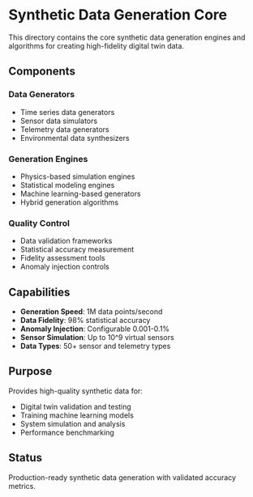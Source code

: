 # Synthetic Data Generation Core

This directory contains the core synthetic data generation engines and algorithms for creating high-fidelity digital twin data.

## Components

### Data Generators
- Time series data generators
- Sensor data simulators
- Telemetry data generators
- Environmental data synthesizers

### Generation Engines
- Physics-based simulation engines
- Statistical modeling engines
- Machine learning-based generators
- Hybrid generation algorithms

### Quality Control
- Data validation frameworks
- Statistical accuracy measurement
- Fidelity assessment tools
- Anomaly injection controls

## Capabilities

- **Generation Speed**: 1M data points/second
- **Data Fidelity**: 98% statistical accuracy
- **Anomaly Injection**: Configurable 0.001-0.1%
- **Sensor Simulation**: Up to 10^9 virtual sensors
- **Data Types**: 50+ sensor and telemetry types

## Purpose

Provides high-quality synthetic data for:
- Digital twin validation and testing
- Training machine learning models
- System simulation and analysis
- Performance benchmarking

## Status

Production-ready synthetic data generation with validated accuracy metrics.
